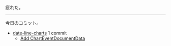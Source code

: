 疲れた。

---

今日のコミット。

- [date-line-charts](https://github.com/bouzuya/date-line-charts) 1 commit
  - [Add ChartEventDocumentData](https://github.com/bouzuya/date-line-charts/commit/cfce28dc8c6f61c6054eeaec82d2759e0c3cfee7)
